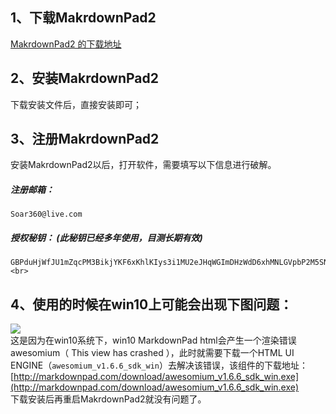## 1、下载MakrdownPad2
[MakrdownPad2 的下载地址](http://markdownpad.com/download/markdownpad2-setup.exe " MakrdownPad2 的下载地址")<br>
## 2、安装MakrdownPad2
下载安装文件后，直接安装即可；
## 3、注册MakrdownPad2
安装MakrdownPad2以后，打开软件，需要填写以下信息进行破解。<br>
##### 注册邮箱：
	Soar360@live.com

##### 授权秘钥：	(此秘钥已经多年使用，目测长期有效)
	GBPduHjWfJU1mZqcPM3BikjYKF6xKhlKIys3i1MU2eJHqWGImDHzWdD6xhMNLGVpbP2M5SN6bnxn2kSE8qHqNY5QaaRxmO3YSMHxlv2EYpjdwLcPwfeTG7kUdnhKE0vVy4RidP6Y2wZ0q74f47fzsZo45JE2hfQBFi2O9Jldjp1mW8HUpTtLA2a5/sQytXJUQl/QKO0jUQY4pa5CCx20sV1ClOTZtAGngSOJtIOFXK599sBr5aIEFyH0K7H4BoNMiiDMnxt1rD8Vb/ikJdhGMMQr0R4B+L3nWU97eaVPTRKfWGDE8/eAgKzpGwrQQoDh+nzX1xoVQ8NAuH+s4UcSeQ==<br>

## 4、使用的时候在win10上可能会出现下图问题：
![](https://i.imgur.com/DTxAod9.png)<br>
这是因为在win10系统下，win10 MarkdownPad html会产生一个渲染错误 awesomium（ This view has crashed ），此时就需要下载一个HTML UI ENGINE（`awesomium_v1.6.6_sdk_win`）去解决该错误，该组件的下载地址：<br>
[http://markdownpad.com/download/awesomium_v1.6.6_sdk_win.exe](http://markdownpad.com/download/awesomium_v1.6.6_sdk_win.exe)<br>
下载安装后再重启MakrdownPad2就没有问题了。
